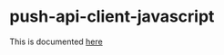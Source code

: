 # push-api-client-javascript

This is documented [here](https://github.com/pushaas/pushaas-docs#component-push-api-client-javascript)

